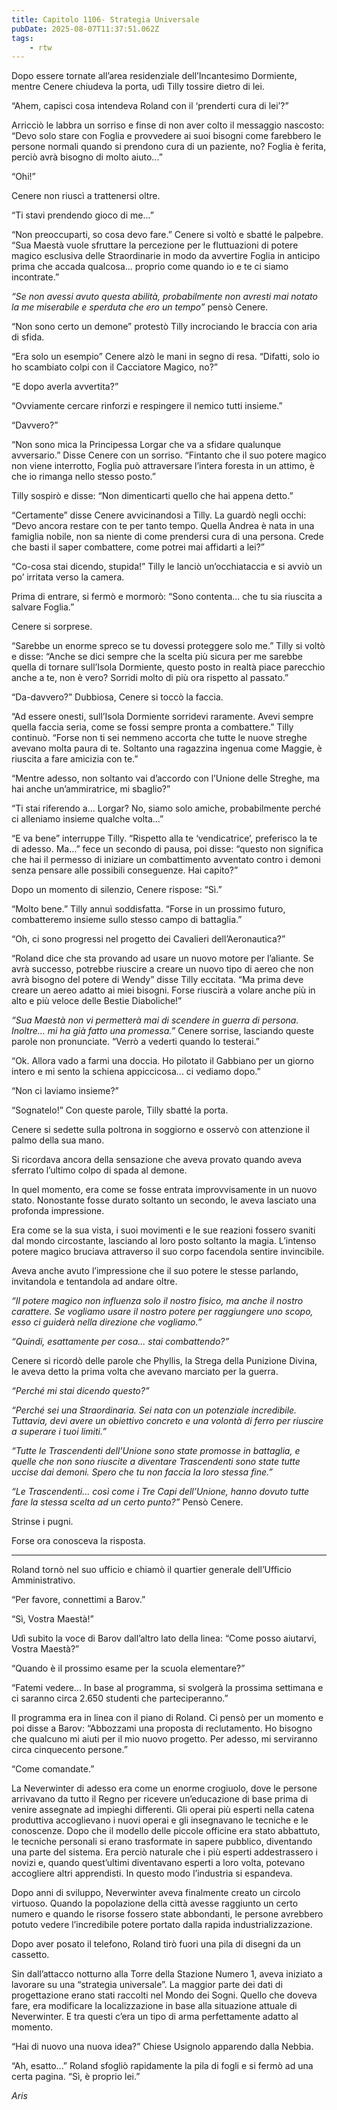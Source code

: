 ```yaml
---
title: Capitolo 1106- Strategia Universale
pubDate: 2025-08-07T11:37:51.062Z
tags:
    - rtw
---
```





















Dopo essere tornate all’area residenziale dell’Incantesimo Dormiente, mentre Cenere chiudeva la porta, udì Tilly tossire dietro di lei.






“Ahem, capisci cosa intendeva Roland con il ‘prenderti cura di lei’?”






Arricciò le labbra un sorriso e finse di non aver colto il messaggio nascosto: “Devo solo stare con Foglia e provvedere ai suoi bisogni come farebbero le persone normali quando si prendono cura di un paziente, no? Foglia è ferita, perciò avrà bisogno di molto aiuto...”






“Ohi!”






Cenere non riuscì a trattenersi oltre.






“Ti stavi prendendo gioco di me...”






“Non preoccuparti, so cosa devo fare.” Cenere si voltò e sbatté le palpebre. “Sua Maestà vuole sfruttare la percezione per le fluttuazioni di potere magico esclusiva delle Straordinarie in modo da avvertire Foglia in anticipo prima che accada qualcosa... proprio come quando io e te ci siamo incontrate.”






<em>“Se non avessi avuto questa abilità, probabilmente non avresti mai notato la me miserabile e sperduta che ero un tempo”</em> pensò Cenere.






“Non sono certo un demone” protestò Tilly incrociando le braccia con aria di sfida.






“Era solo un esempio” Cenere alzò le mani in segno di resa. “Difatti, solo io ho scambiato colpi con il Cacciatore Magico, no?”






“E dopo averla avvertita?”






“Ovviamente cercare rinforzi e respingere il nemico tutti insieme.”






“Davvero?”






“Non sono mica la Principessa Lorgar che va a sfidare qualunque avversario.” Disse Cenere con un sorriso. “Fintanto che il suo potere magico non viene interrotto, Foglia può attraversare l’intera foresta in un attimo, è che io rimanga nello stesso posto.”






Tilly sospirò e disse: “Non dimenticarti quello che hai appena detto.”






“Certamente” disse Cenere avvicinandosi a Tilly. La guardò negli occhi: “Devo ancora restare con te per tanto tempo. Quella Andrea è nata in una famiglia nobile, non sa niente di come prendersi cura di una persona. Crede che basti il saper combattere, come potrei mai affidarti a lei?”






“Co-cosa stai dicendo, stupida!” Tilly le lanciò un’occhiataccia e si avviò un po’ irritata verso la camera.






Prima di entrare, si fermò e mormorò: “Sono contenta... che tu sia riuscita a salvare Foglia.”






Cenere si sorprese.






“Sarebbe un enorme spreco se tu dovessi proteggere solo me.” Tilly si voltò e disse: “Anche se dici sempre che la scelta più sicura per me sarebbe quella di tornare sull’Isola Dormiente, questo posto in realtà piace parecchio anche a te, non è vero? Sorridi molto di più ora rispetto al passato.”






“Da-davvero?” Dubbiosa, Cenere si toccò la faccia.






“Ad essere onesti, sull’Isola Dormiente sorridevi raramente. Avevi sempre quella faccia seria, come se fossi sempre pronta a combattere.” Tilly continuò. “Forse non ti sei nemmeno accorta che tutte le nuove streghe avevano molta paura di te. Soltanto una ragazzina ingenua come Maggie, è riuscita a fare amicizia con te.”






“Mentre adesso, non soltanto vai d’accordo con l’Unione delle Streghe, ma hai anche un’ammiratrice, mi sbaglio?”






“Ti stai riferendo a... Lorgar? No, siamo solo amiche, probabilmente perché ci alleniamo insieme qualche volta...”






“E va bene” interruppe Tilly. “Rispetto alla te ‘vendicatrice’, preferisco la te di adesso. Ma...” fece un secondo di pausa, poi disse: “questo non significa che hai il permesso di iniziare un combattimento avventato contro i demoni senza pensare alle possibili conseguenze. Hai capito?”






Dopo un momento di silenzio, Cenere rispose: “Sì.”






“Molto bene.” Tilly annuì soddisfatta. “Forse in un prossimo futuro, combatteremo insieme sullo stesso campo di battaglia.”






“Oh, ci sono progressi nel progetto dei Cavalieri dell’Aeronautica?”






“Roland dice che sta provando ad usare un nuovo motore per l’aliante. Se avrà successo, potrebbe riuscire a creare un nuovo tipo di aereo che non avrà bisogno del potere di Wendy” disse Tilly eccitata. “Ma prima deve creare un aereo adatto ai miei bisogni. Forse riuscirà a volare anche più in alto e più veloce delle Bestie Diaboliche!”






<em>“Sua Maestà non vi permetterà mai di scendere in guerra di persona. Inoltre... mi ha già fatto una promessa.” </em>Cenere sorrise, lasciando queste parole non pronunciate. “Verrò a vederti quando lo testerai.”






“Ok. Allora vado a farmi una doccia. Ho pilotato il Gabbiano per un giorno intero e mi sento la schiena appiccicosa... ci vediamo dopo.”






“Non ci laviamo insieme?”






“Sognatelo!” Con queste parole, Tilly sbatté la porta.






Cenere si sedette sulla poltrona in soggiorno e osservò con attenzione il palmo della sua mano.






Si ricordava ancora della sensazione che aveva provato quando aveva sferrato l’ultimo colpo di spada al demone.






In quel momento, era come se fosse entrata improvvisamente in un nuovo stato. Nonostante fosse durato soltanto un secondo, le aveva lasciato una profonda impressione.






Era come se la sua vista, i suoi movimenti e le sue reazioni fossero svaniti dal mondo circostante, lasciando al loro posto soltanto la magia. L’intenso potere magico bruciava attraverso il suo corpo facendola sentire invincibile.






Aveva anche avuto l’impressione che il suo potere le stesse parlando, invitandola e tentandola ad andare oltre.






<em>“Il potere magico non influenza solo il nostro fisico, ma anche il nostro carattere. Se vogliamo usare il nostro potere per raggiungere uno scopo, esso ci guiderà nella direzione che vogliamo.”</em>






<em>“Quindi, esattamente per cosa... stai combattendo?”</em>






Cenere si ricordò delle parole che Phyllis, la Strega della Punizione Divina, le aveva detto la prima volta che avevano marciato per la guerra.






<em>“Perché mi stai dicendo questo?”</em>






<em>“Perché sei una Straordinaria. Sei nata con un potenziale incredibile. Tuttavia, devi avere un obiettivo concreto e una volontà di ferro per riuscire a superare i tuoi limiti.”</em>






<em>“Tutte le Trascendenti dell’Unione sono state promosse in battaglia, e quelle che non sono riuscite a diventare Trascendenti sono state tutte uccise dai demoni. Spero che tu non faccia la loro stessa fine.”</em>






<em>“Le Trascendenti... così come i Tre Capi dell’Unione, hanno dovuto tutte fare la stessa scelta ad un certo punto?”</em> Pensò Cenere.






Strinse i pugni.






Forse ora conosceva la risposta.






***






Roland tornò nel suo ufficio e chiamò il quartier generale dell’Ufficio Amministrativo.






“Per favore, connettimi a Barov.”






“Sì, Vostra Maestà!”






Udì subito la voce di Barov dall’altro lato della linea: “Come posso aiutarvi, Vostra Maestà?”






“Quando è il prossimo esame per la scuola elementare?”






“Fatemi vedere... In base al programma, si svolgerà la prossima settimana e ci saranno circa 2.650 studenti che parteciperanno.”






Il programma era in linea con il piano di Roland. Ci pensò per un momento e poi disse a Barov: “Abbozzami una proposta di reclutamento. Ho bisogno che qualcuno mi aiuti per il mio nuovo progetto. Per adesso, mi serviranno circa cinquecento persone.”






“Come comandate.”






La Neverwinter di adesso era come un enorme crogiuolo, dove le persone arrivavano da tutto il Regno per ricevere un’educazione di base prima di venire assegnate ad impieghi differenti. Gli operai più esperti nella catena produttiva accoglievano i nuovi operai e gli insegnavano le tecniche e le conoscenze. Dopo che il modello delle piccole officine era stato abbattuto, le tecniche personali si erano trasformate in sapere pubblico, diventando una parte del sistema. Era perciò naturale che i più esperti addestrassero i novizi e, quando quest’ultimi diventavano esperti a loro volta, potevano accogliere altri apprendisti. In questo modo l’industria si espandeva.






Dopo anni di sviluppo, Neverwinter aveva finalmente creato un circolo virtuoso. Quando la popolazione della città avesse raggiunto un certo numero e quando le risorse fossero state abbondanti, le persone avrebbero potuto vedere l’incredibile potere portato dalla rapida industrializzazione.






Dopo aver posato il telefono, Roland tirò fuori una pila di disegni da un cassetto.






Sin dall’attacco notturno alla Torre della Stazione Numero 1, aveva iniziato a lavorare su una “strategia universale”. La maggior parte dei dati di progettazione erano stati raccolti nel Mondo dei Sogni. Quello che doveva fare, era modificare la localizzazione in base alla situazione attuale di Neverwinter. E tra questi c’era un tipo di arma perfettamente adatto al momento.






“Hai di nuovo una nuova idea?” Chiese Usignolo apparendo dalla Nebbia.






“Ah, esatto...” Roland sfogliò rapidamente la pila di fogli e si fermò ad una certa pagina. “Sì, è proprio lei.”






<em>Aris</em>


                                


                                



